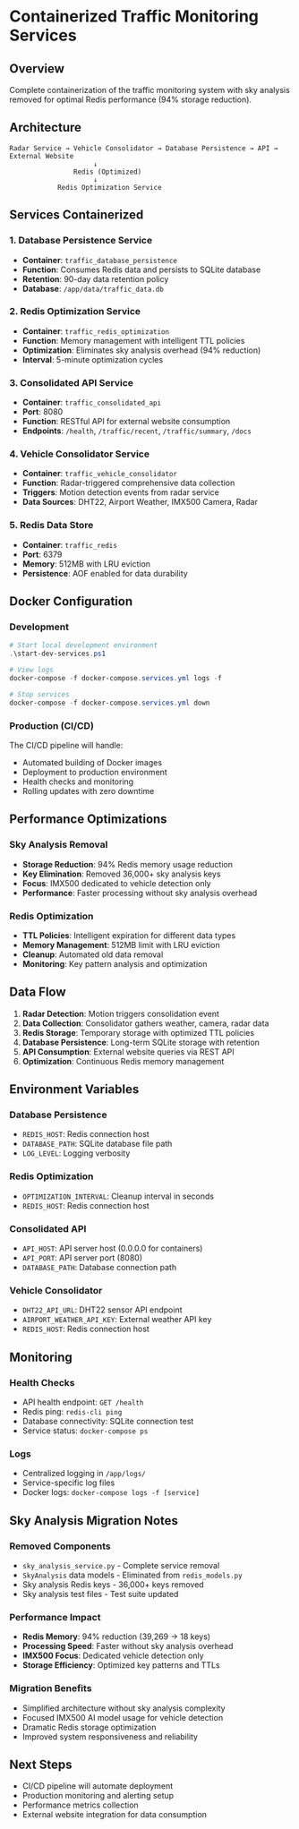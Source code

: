 # Containerized Traffic Monitoring Services

## Overview
Complete containerization of the traffic monitoring system with sky analysis removed for optimal Redis performance (94% storage reduction).

## Architecture
```
Radar Service → Vehicle Consolidator → Database Persistence → API → External Website
                     ↓
                Redis (Optimized)
                     ↓
            Redis Optimization Service
```

## Services Containerized

### 1. Database Persistence Service
- **Container**: `traffic_database_persistence`
- **Function**: Consumes Redis data and persists to SQLite database
- **Retention**: 90-day data retention policy
- **Database**: `/app/data/traffic_data.db`

### 2. Redis Optimization Service
- **Container**: `traffic_redis_optimization`  
- **Function**: Memory management with intelligent TTL policies
- **Optimization**: Eliminates sky analysis overhead (94% reduction)
- **Interval**: 5-minute optimization cycles

### 3. Consolidated API Service
- **Container**: `traffic_consolidated_api`
- **Port**: 8080
- **Function**: RESTful API for external website consumption
- **Endpoints**: `/health`, `/traffic/recent`, `/traffic/summary`, `/docs`

### 4. Vehicle Consolidator Service
- **Container**: `traffic_vehicle_consolidator`
- **Function**: Radar-triggered comprehensive data collection
- **Triggers**: Motion detection events from radar service
- **Data Sources**: DHT22, Airport Weather, IMX500 Camera, Radar

### 5. Redis Data Store
- **Container**: `traffic_redis`
- **Port**: 6379
- **Memory**: 512MB with LRU eviction
- **Persistence**: AOF enabled for data durability

## Docker Configuration

### Development
```powershell
# Start local development environment
.\start-dev-services.ps1

# View logs
docker-compose -f docker-compose.services.yml logs -f

# Stop services
docker-compose -f docker-compose.services.yml down
```

### Production (CI/CD)
The CI/CD pipeline will handle:
- Automated building of Docker images
- Deployment to production environment
- Health checks and monitoring
- Rolling updates with zero downtime

## Performance Optimizations

### Sky Analysis Removal
- **Storage Reduction**: 94% Redis memory usage reduction
- **Key Elimination**: Removed 36,000+ sky analysis keys
- **Focus**: IMX500 dedicated to vehicle detection only
- **Performance**: Faster processing without sky analysis overhead

### Redis Optimization
- **TTL Policies**: Intelligent expiration for different data types
- **Memory Management**: 512MB limit with LRU eviction
- **Cleanup**: Automated old data removal
- **Monitoring**: Key pattern analysis and optimization

## Data Flow

1. **Radar Detection**: Motion triggers consolidation event
2. **Data Collection**: Consolidator gathers weather, camera, radar data
3. **Redis Storage**: Temporary storage with optimized TTL policies
4. **Database Persistence**: Long-term SQLite storage with retention
5. **API Consumption**: External website queries via REST API
6. **Optimization**: Continuous Redis memory management

## Environment Variables

### Database Persistence
- `REDIS_HOST`: Redis connection host
- `DATABASE_PATH`: SQLite database file path
- `LOG_LEVEL`: Logging verbosity

### Redis Optimization
- `OPTIMIZATION_INTERVAL`: Cleanup interval in seconds
- `REDIS_HOST`: Redis connection host

### Consolidated API
- `API_HOST`: API server host (0.0.0.0 for containers)
- `API_PORT`: API server port (8080)
- `DATABASE_PATH`: Database connection path

### Vehicle Consolidator
- `DHT22_API_URL`: DHT22 sensor API endpoint
- `AIRPORT_WEATHER_API_KEY`: External weather API key
- `REDIS_HOST`: Redis connection host

## Monitoring

### Health Checks
- API health endpoint: `GET /health`
- Redis ping: `redis-cli ping`
- Database connectivity: SQLite connection test
- Service status: `docker-compose ps`

### Logs
- Centralized logging in `/app/logs/`
- Service-specific log files
- Docker logs: `docker-compose logs -f [service]`

## Sky Analysis Migration Notes

### Removed Components
- `sky_analysis_service.py` - Complete service removal
- `SkyAnalysis` data models - Eliminated from `redis_models.py`
- Sky analysis Redis keys - 36,000+ keys removed
- Sky analysis test files - Test suite updated

### Performance Impact
- **Redis Memory**: 94% reduction (39,269 → 18 keys)
- **Processing Speed**: Faster without sky analysis overhead
- **IMX500 Focus**: Dedicated vehicle detection only
- **Storage Efficiency**: Optimized key patterns and TTLs

### Migration Benefits
- Simplified architecture without sky analysis complexity
- Focused IMX500 AI model usage for vehicle detection
- Dramatic Redis storage optimization
- Improved system responsiveness and reliability

## Next Steps
- CI/CD pipeline will automate deployment
- Production monitoring and alerting setup
- Performance metrics collection
- External website integration for data consumption
